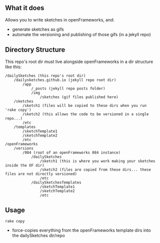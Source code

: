 What it does
--
Allows you to write sketches in openFrameworks, and:
- generate sketches as gifs
- automate the versioning and publishing of those gifs (in a jekyll repo)

Directory Structure
--
This repo's root dir must live alongside openFrameworks in a dir structure like this:

    /dailySketches (this repo's root dir)
        /dailysketches.github.io (jekyll repo root dir)
            /app
                /_posts (jekyll repo posts folder)
                /img
                    /sketches (gif files published here)
        /sketches
            /sketch1 (files will be copied to these dirs when you run 'rake copy')
            /sketch2 (this allows the code to be versioned in a single repo...)
            /etc
        /templates
            /sketchTemplate1
            /sketchTemplate2
            /etc
    /openFrameworks
        /versions
            /084 (root of an openFrameworks 084 instance)
                /dailySketches
                    /sketch1 (this is where you work making your sketches inside the OF dir)
                    /sketch2 (files are copied from these dirs... these files are not directly versioned)
                    /etc
                /dailySketchesTemplates
                    /sketchTemplate1
                    /sketchTemplate2
                    /etc

Usage
--
    rake copy

- force-copies everything from the openFrameworks template dirs into the dailySketches dir/repo
